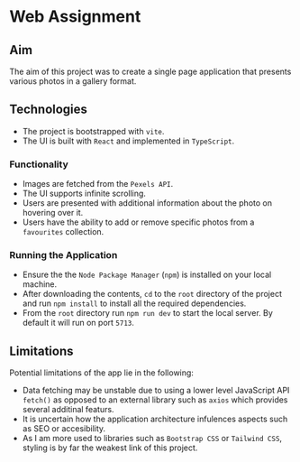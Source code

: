 # Web Assignment

## Aim 
The aim of this project was to create a single page application that presents various photos in a gallery format.

## Technologies
* The project is bootstrapped with `vite`.
* The UI is built with `React` and implemented in `TypeScript`.

### Functionality
* Images are fetched from the `Pexels API`.
* The UI supports infinite scrolling.
* Users are presented with additional information about the photo on hovering over it.
* Users have the ability to add or remove specific photos from a `favourites` collection.

### Running the Application
* Ensure the the `Node Package Manager` (`npm`) is installed on your local machine.
* After downloading the contents, `cd` to the `root` directory of the project and run `npm install` to install all the required dependencies.
* From the `root` directory run `npm run dev` to start the local server. By default it will run on port `5713`.

## Limitations
Potential limitations of the app lie in the following:
* Data fetching may be unstable due to using a lower level JavaScript API `fetch()` as opposed to an external library such as `axios` which provides several additinal featurs.
* It is uncertain how the application architecture infulences aspects such as SEO or accesibility.
* As I am more used to libraries such as `Bootstrap CSS` or `Tailwind CSS`, styling is by far the weakest link of this project. 

